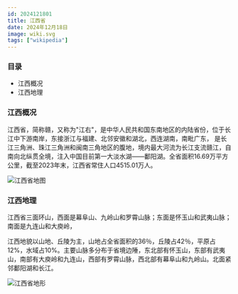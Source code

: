 ```yaml
---
id: 2024121801
title: 江西省
date: 2024年12月18日
image: wiki.svg
tags: ["wikipedia"]
---
```



### 目录

- 江西概况
- 江西地理


### 江西概况

江西省，简称赣，又称为"江右"，是中华人民共和国东南地区的内陆省份，位于长江中下游南岸，东接浙江与福建、北邻安徽和湖北，西连湖南，南毗广东， 是长江三角洲、珠江三角洲和闽南三角地区的腹地，境内最大河流为长江支流赣江，自南向北纵贯全境，注入中国目前第一大淡水湖——鄱阳湖。全省面积16.69万平方公里，截至2023年末，江西省常住人口4515.01万人。

![江西省地图](https://loongzxl.com/blogs/20241218江西省地图.jpg)


### 江西地理

江西省三面环山，西面是幕阜山、九岭山和罗霄山脉；东面是怀玉山和武夷山脉；南面是九连山和大庾岭，

江西地貌以山地、丘陵为主，山地占全省面积的36％，丘陵占42％，平原占12%，水域占10%。主要山脉多分布于省境边陲，东北部有怀玉山，东部有武夷山，南部有大庾岭和九连山，西部有罗霄山脉，西北部有幕阜山和九岭山。北面紧邻鄱阳湖和长江。

![江西省地形](https://loongzxl.com/blogs/20241218江西省地形.webp)


